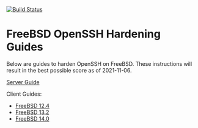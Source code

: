 [![Build Status](https://api.cirrus-ci.com/github/bsdlabs/ssh-hardening.svg)](https://cirrus-ci.com/github/bsdlabs/ssh-hardening)

# FreeBSD OpenSSH Hardening Guides

Below are guides to harden OpenSSH on FreeBSD.  These instructions will result in the best possible score as of 2021-11-06.

[Server Guide](server.md)

Client Guides:

- [FreeBSD 12.4](client12.md)
- [FreeBSD 13.2](client13.md)
- [FreeBSD 14.0](client14.md)
